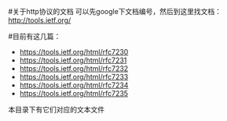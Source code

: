 #关于http协议的文档
可以先google下文档编号，然后到这里找文档： http://tools.ietf.org/ 

#目前有这几篇：
+ https://tools.ietf.org/html/rfc7230
+ https://tools.ietf.org/html/rfc7231
+ https://tools.ietf.org/html/rfc7232
+ https://tools.ietf.org/html/rfc7233
+ https://tools.ietf.org/html/rfc7234
+ https://tools.ietf.org/html/rfc7235

本目录下有它们对应的文本文件
